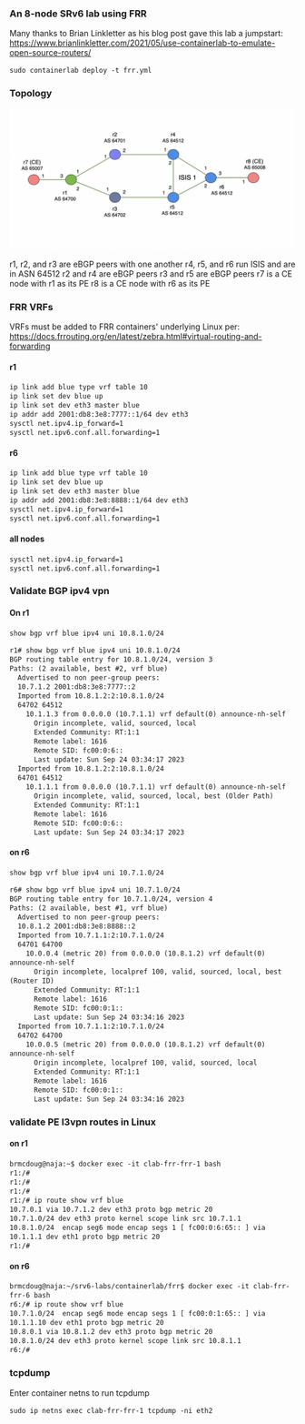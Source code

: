 ### An 8-node SRv6 lab using FRR
Many thanks to Brian Linkletter as his blog post gave this lab a jumpstart: 
https://www.brianlinkletter.com/2021/05/use-containerlab-to-emulate-open-source-routers/

```
sudo containerlab deploy -t frr.yml
```

### Topology
![Topology](frr-srv6-topo.png)

r1, r2, and r3 are eBGP peers with one another
r4, r5, and r6 run ISIS and are in ASN 64512
r2 and r4 are eBGP peers
r3 and r5 are eBGP peers
r7 is a CE node with r1 as its PE
r8 is a CE node with r6 as its PE

### FRR VRFs
VRFs must be added to FRR containers' underlying Linux per: https://docs.frrouting.org/en/latest/zebra.html#virtual-routing-and-forwarding

#### r1
```
ip link add blue type vrf table 10
ip link set dev blue up
ip link set dev eth3 master blue
ip addr add 2001:db8:3e8:7777::1/64 dev eth3
sysctl net.ipv4.ip_forward=1
sysctl net.ipv6.conf.all.forwarding=1
```

#### r6
```
ip link add blue type vrf table 10
ip link set dev blue up
ip link set dev eth3 master blue
ip addr add 2001:db8:3e8:8888::1/64 dev eth3
sysctl net.ipv4.ip_forward=1
sysctl net.ipv6.conf.all.forwarding=1
```

#### all nodes
```
sysctl net.ipv4.ip_forward=1
sysctl net.ipv6.conf.all.forwarding=1
```

### Validate BGP ipv4 vpn

#### On r1
```
show bgp vrf blue ipv4 uni 10.8.1.0/24
```
```
r1# show bgp vrf blue ipv4 uni 10.8.1.0/24
BGP routing table entry for 10.8.1.0/24, version 3
Paths: (2 available, best #2, vrf blue)
  Advertised to non peer-group peers:
  10.7.1.2 2001:db8:3e8:7777::2
  Imported from 10.8.1.2:2:10.8.1.0/24
  64702 64512
    10.1.1.3 from 0.0.0.0 (10.7.1.1) vrf default(0) announce-nh-self
      Origin incomplete, valid, sourced, local
      Extended Community: RT:1:1
      Remote label: 1616
      Remote SID: fc00:0:6::
      Last update: Sun Sep 24 03:34:17 2023
  Imported from 10.8.1.2:2:10.8.1.0/24
  64701 64512
    10.1.1.1 from 0.0.0.0 (10.7.1.1) vrf default(0) announce-nh-self
      Origin incomplete, valid, sourced, local, best (Older Path)
      Extended Community: RT:1:1
      Remote label: 1616
      Remote SID: fc00:0:6::
      Last update: Sun Sep 24 03:34:17 2023
```

#### on r6
```
show bgp vrf blue ipv4 uni 10.7.1.0/24
```

```
r6# show bgp vrf blue ipv4 uni 10.7.1.0/24
BGP routing table entry for 10.7.1.0/24, version 4
Paths: (2 available, best #1, vrf blue)
  Advertised to non peer-group peers:
  10.8.1.2 2001:db8:3e8:8888::2
  Imported from 10.7.1.1:2:10.7.1.0/24
  64701 64700
    10.0.0.4 (metric 20) from 0.0.0.0 (10.8.1.2) vrf default(0) announce-nh-self
      Origin incomplete, localpref 100, valid, sourced, local, best (Router ID)
      Extended Community: RT:1:1
      Remote label: 1616
      Remote SID: fc00:0:1::
      Last update: Sun Sep 24 03:34:16 2023
  Imported from 10.7.1.1:2:10.7.1.0/24
  64702 64700
    10.0.0.5 (metric 20) from 0.0.0.0 (10.8.1.2) vrf default(0) announce-nh-self
      Origin incomplete, localpref 100, valid, sourced, local
      Extended Community: RT:1:1
      Remote label: 1616
      Remote SID: fc00:0:1::
      Last update: Sun Sep 24 03:34:16 2023
```

### validate PE l3vpn routes in Linux
#### on r1
```
brmcdoug@naja:~$ docker exec -it clab-frr-frr-1 bash
r1:/# 
r1:/# 
r1:/# 
r1:/# ip route show vrf blue
10.7.0.1 via 10.7.1.2 dev eth3 proto bgp metric 20 
10.7.1.0/24 dev eth3 proto kernel scope link src 10.7.1.1 
10.8.1.0/24  encap seg6 mode encap segs 1 [ fc00:0:6:65:: ] via 10.1.1.1 dev eth1 proto bgp metric 20 
r1:/# 
```

#### on r6
```
brmcdoug@naja:~/srv6-labs/containerlab/frr$ docker exec -it clab-frr-frr-6 bash
r6:/# ip route show vrf blue
10.7.1.0/24  encap seg6 mode encap segs 1 [ fc00:0:1:65:: ] via 10.1.1.10 dev eth1 proto bgp metric 20 
10.8.0.1 via 10.8.1.2 dev eth3 proto bgp metric 20 
10.8.1.0/24 dev eth3 proto kernel scope link src 10.8.1.1 
r6:/# 
```

### tcpdump
Enter container netns to run tcpdump
```
sudo ip netns exec clab-frr-frr-1 tcpdump -ni eth2
```

